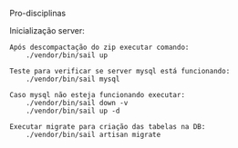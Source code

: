 Pro-disciplinas

Inicialização server:

    Após descompactação do zip executar comando: 
        ./vendor/bin/sail up
        
    Teste para verificar se server mysql está funcionando:
        ./vendor/bin/sail mysql
    
    Caso mysql não esteja funcionando executar:
        ./vendor/bin/sail down -v
        ./vendor/bin/sail up -d

    Executar migrate para criação das tabelas na DB:
        ./vendor/bin/sail artisan migrate
        
